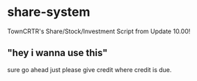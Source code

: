 # share-system
TownCRTR's Share/Stock/Investment Script from Update 10.00!

## "hey i wanna use this"
sure go ahead just please give credit where credit is due.
